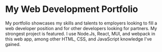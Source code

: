 # My Web Development Portfolio

My portfolio showcases my skills and talents to employers looking to fill a web developer position and for other developers looking for partners. My strongest project is featured. I use Node.Js, React, MUI, and webpack in this web app, among other HTML, CSS, and JavaScript knowledge I've gained.
